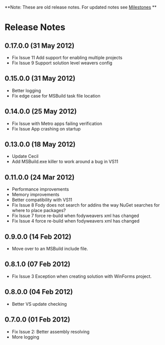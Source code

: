 **Note: These are old release notes. For updated notes see [Milestones](https://github.com/SimonCropp/Fody/issues/milestones?state=closed) **

# Release Notes

## 0.17.0.0 (31 May 2012)  

 * Fix Issue 11 Add support for enabling multiple projects 
 * Fix Issue 9	Support solution level weavers config

## 0.15.0.0 (31 May 2012)  

 * Better logging
 * Fix edge case for MSBuild task file location 

## 0.14.0.0 (25 May 2012)  

 * Fix Issue with Metro apps failing verification
 * Fix Issue App crashing on startup  

## 0.13.0.0 (18 May 2012)  

 * Update Cecil
 * Add MSBuild.exe killer to work around a bug in VS11

## 0.11.0.0 (24 Mar 2012)  

 * Performance improvements
 * Memory improvements
 * Better compatibility with VS11
 * Fix Issue 8 Fody does not search for addins the way NuGet searches for where to place packages?
 * Fix Issue 7 force re-build when fodyweavers xml has changed
 * Fix Issue 4 force re-build when fodyweavers xml has changed

## 0.9.0.0 (14 Feb 2012)  

 * Move over to an MSBuild include file.

## 0.8.1.0 (07 Feb 2012)  

 * Fix Issue 3 Exception when creating solution with WinForms project.

## 0.8.0.0 (04 Feb 2012)  

 * Better VS update checking

## 0.7.0.0 (01 Feb 2012)  

 * Fix Issue 2: Better assembly resolving
 * More logging